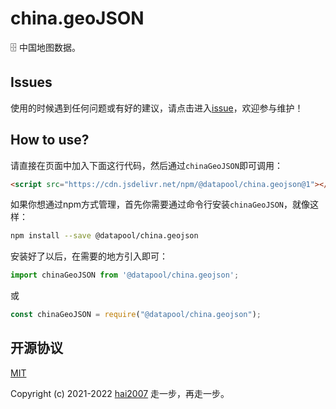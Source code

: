 # china.geoJSON
🗄️ 中国地图数据。

## Issues
使用的时候遇到任何问题或有好的建议，请点击进入[issue](https://github.com/hai2007/datapool/issues)，欢迎参与维护！

## How to use?

请直接在页面中加入下面这行代码，然后通过```chinaGeoJSON```即可调用：

```html
<script src="https://cdn.jsdelivr.net/npm/@datapool/china.geojson@1"></script>
```

如果你想通过npm方式管理，首先你需要通过命令行安装``````chinaGeoJSON``````，就像这样：

```bash
npm install --save @datapool/china.geojson
```

安装好了以后，在需要的地方引入即可：

```js
import chinaGeoJSON from '@datapool/china.geojson';
```

或

```js
const chinaGeoJSON = require("@datapool/china.geojson");
```

开源协议
---------------------------------------
[MIT](https://github.com/hai2007/datapool/blob/master/LICENSE)

Copyright (c) 2021-2022 [hai2007](https://hai2007.gitee.io/sweethome/) 走一步，再走一步。
